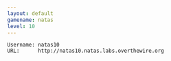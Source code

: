 ```yaml
---
layout: default
gamename: natas
level: 10
---
```

    Username: natas10
    URL:      http://natas10.natas.labs.overthewire.org
